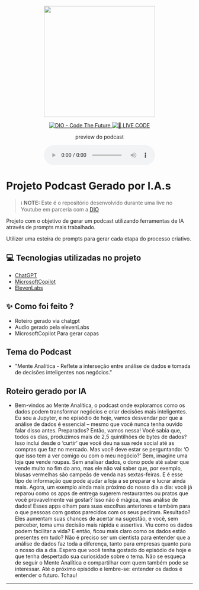<p align="center">
<img 
    src="./assets/cover.png"
    width="300"
/>
</p>

<p align="center">
<a href="https://dio.me/">
    <img 
        src="https://img.shields.io/badge/DIO-Code_The_Future-28DA77?logo=youtube" 
        alt="DIO - Code The Future">
</a>
<a href="https://dio.me/">
<img 
    src="https://img.shields.io/badge/🔴_LIVE_CODE-FF5E72" 
    alt="🔴 LIVE CODE">
</a>
</p>

<p align="center">
    preview do podcast
</p>

<div align="center">
    <audio src="output/podcast_editado.MP3" controls title="Podcast editado"></audio>
</div>

# Projeto Podcast Gerado por I.A.s


 > ℹ️ **NOTE:** Este é o repositório desenvolvido durante uma live no Youtube em parceria com a [DIO](https://dio.me)

Projeto com o objetivo de gerar um podcast utilizando ferramentas de IA através de prompts mais trabalhado.

Utilizer uma esteira de prompts para gerar cada etapa do processo criativo.

## 💻 Tecnologias utilizadas no projeto

- [ChatGPT](https://chat.openai.com/) 
- [MicrosoftCopilot](https://copilot.microsoft.com/)
- [ElevenLabs](https://beta.elevenlabs.io/)

## ✨ Como foi feito ?

- Roteiro gerado via chatgpt
- Audio gerado pela elevenLabs
- MicrosoftCopilot Para gerar capas


## Tema do Podcast
 - "Mente Analítica - Reflete a interseção entre análise de dados e tomada de decisões inteligentes nos negócios."

## Roteiro gerado por IA
- Bem-vindos ao Mente Analítica, o podcast onde exploramos como os dados podem transformar negócios e criar decisões mais inteligentes. Eu sou a Jupyter, e no episódio de hoje, vamos desvendar por que a análise de dados é essencial – mesmo que você nunca tenha ouvido falar disso antes. Preparados? Então, vamos nessa! 
Você sabia que, todos os dias, produzimos mais de 2,5 quintilhões de bytes de dados? Isso inclui desde o ‘curtir’ que você deu na sua rede social até as compras que faz no mercado. Mas você deve estar se perguntando: ‘O que isso tem a ver comigo ou com o meu negócio?’ Bem, imagine uma loja que vende roupas. Sem analisar dados, o dono pode até saber que vende muito no fim do ano, mas ele não vai saber que, por exemplo, blusas vermelhas são campeãs de venda nas sextas-feiras. E é esse tipo de informação que pode ajudar a loja a se preparar e lucrar ainda mais.
Agora, um exemplo ainda mais próximo do nosso dia a dia: você já reparou como os apps de entrega sugerem restaurantes ou pratos que você provavelmente vai gostar? Isso não é mágica, mas análise de dados! Esses apps olham para suas escolhas anteriores e também para o que pessoas com gostos parecidos com os seus pediram. Resultado? Eles aumentam suas chances de acertar na sugestão, e você, sem perceber, toma uma decisão mais rápida e assertiva.
Viu como os dados podem facilitar a vida? E então, ficou mais claro como os dados estão presentes em tudo? Não é preciso ser um cientista para entender que a análise de dados faz toda a diferença, tanto para empresas quanto para o nosso dia a dia. Espero que você tenha gostado do episódio de hoje e que tenha despertado sua curiosidade sobre o tema. Não se esqueça de seguir o Mente Analítica e compartilhar com quem também pode se interessar. 
Até o próximo episódio e lembre-se: entender os dados é entender o futuro. Tchau!

---
